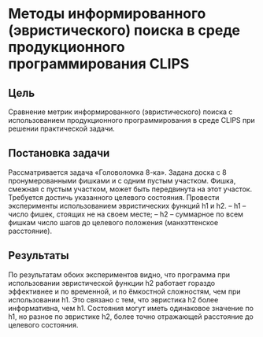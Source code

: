 # Методы информированного (эвристического) поиска в среде продукционного программирования CLIPS
## Цель
Сравнение метрик информированного (эвристического) поиска с использованием продукционного программирования в среде CLIPS при решении практической задачи.
## Постановка задачи
Рассматривается задача «Головоломка 8-ка». Задана доска с 8 пронумерованными фишками и с одним пустым участком. Фишка, смежная с пустым участком, может быть передвинута на этот участок. Требуется достичь указанного целевого состояния. 
Провести эксперименты использованием эвристических функций h1 и h2.
– h1 – число фишек, стоящих не на своем месте; 
– h2 – суммарное по всем фишкам число шагов до целевого положения (манхэттенское расстояние).
## Результаты
По результатам обоих экспериментов видно, что программа при использовании эвристической функции h2 работает гораздо эффективнее и по временной, и по ёмкостной сложностям, чем при использовании h1. Это связано с тем, что эвристика h2 более информативна, чем h1. Состояния могут иметь одинаковое значение по h1, но разное по эвристике h2, более точно отражающей расстояние до целевого состояния.
